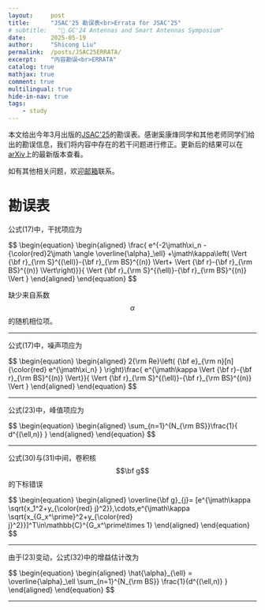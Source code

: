 ```yaml
---
layout:     post
title:      "JSAC'25 勘误表<br>Errata for JSAC'25"
# subtitle:   "📑 GC'24 Antennas and Smart Antennas Symposium"
date:       2025-05-19
author:     "Shicong Liu"
permalink:  /posts/JSAC25ERRATA/
excerpt:    "内容勘误<br>ERRATA"
catalog: true
mathjax: true
comment: true
multilingual: true
hide-in-nav: true
tags:
    - study
---
```


本文给出今年3月出版的[JSAC'25](https://ieeexplore.ieee.org/document/10845870)的勘误表。感谢奚康烽同学和其他老师同学们给出的勘误信息，我们将内容中存在的若干问题进行修正。更新后的结果可以在[arXiv](https://arxiv.org/abs/2403.11809)上的最新版本查看。

如有其他相关问题，欢迎[邮箱](mailto:scliu@ieee.org)联系。

# 勘误表

公式(17)中，干扰项应为

<div>
$$
\begin{equation}
    \begin{aligned}
    \frac{  e^{-2\jmath\xi_n -{\color{red}2\jmath \angle \overline{\alpha}_\ell} +\jmath\kappa\left( \Vert {\bf r}_{\rm S}^{(\ell)}-{\bf r}_{\rm BS}^{(n)} \Vert+ \Vert {\bf r}-{\bf r}_{\rm BS}^{(n)} \Vert\right)}}{ \Vert {\bf r}_{\rm S}^{(\ell)}-{\bf r}_{\rm BS}^{(n)} \Vert }
    \end{aligned}
\end{equation}
$$
</div>

缺少来自系数$$\alpha$$的随机相位项。

---

公式(17)中，噪声项应为

<div>
$$
\begin{equation}
    \begin{aligned}
    2{\rm Re}\left( {\bf e}_{\rm n}[n] {\color{red} e^{\jmath\xi_n} } \right)\frac{  e^{\jmath\kappa  \Vert {\bf r}-{\bf r}_{\rm BS}^{(n)} \Vert}}{ \Vert {\bf r}_{\rm S}^{(\ell)}-{\bf r}_{\rm BS}^{(n)} \Vert }
    \end{aligned}
\end{equation}
$$
</div>

---

公式(23)中，峰值项应为

<div>
$$
\begin{equation}
    \begin{aligned}
    \sum_{n=1}^{N_{\rm BS}}\frac{1}{ d^{(\ell,n)} }
    \end{aligned}
\end{equation}
$$
</div>

---

公式(30)与(31)中间，卷积核$$\bf g$$的下标错误

<div>
$$
\begin{equation}
    \begin{aligned}
    \overline{\bf g}_{j}= [e^{\jmath\kappa \sqrt{x_1^2+y_{\color{red} j}^2}},\cdots,e^{\jmath\kappa \sqrt{x_{G_x^\prime}^2+y_{\color{red} j}^2}}]^T\in\mathbb{C}^{G_x^\prime\times 1}
    \end{aligned}
\end{equation}
$$
</div>

---

由于(23)变动，公式(32)中的增益估计改为

<div>
$$
\begin{equation}
    \begin{aligned}
    \hat{\alpha}_{\ell}  = \overline{\alpha}_\ell  \sum_{n=1}^{N_{\rm BS}} \frac{1}{d^{(\ell,n)} }
    \end{aligned}
\end{equation}
$$
</div>



---
